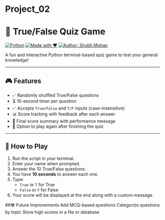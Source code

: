 # Project_02
# 🧠 True/False Quiz Game

[![Python](https://img.shields.io/badge/Python-3.11-blue?logo=python&logoColor=white)](https://www.python.org/)
[![Made with ❤️](https://img.shields.io/badge/Made%20with-%E2%9D%A4-red)](https://github.com/shubhmohan)
[![Author: Shubh Mohan](https://img.shields.io/badge/Author-Shubh%20Mohan-blueviolet)](https://github.com/shubhmohan)

A fun and interactive Python terminal-based quiz game to test your general knowledge!

---

## 🎮 Features

- ✅ Randomly shuffled True/False questions
- ⏳ 10-second timer per question
- ✅ Accepts `True/False` and `T/F` inputs (case-insensitive)
- 📊 Score tracking with feedback after each answer
- 🧮 Final score summary with performance message
- 🔁 Option to play again after finishing the quiz

---

## 📝 How to Play

1. Run the script in your terminal.
2. Enter your name when prompted.
3. Answer the 10 True/False questions.
4. You have **10 seconds** to answer each one.
5. Type:
   - `True` or `T` for True
   - `False` or `F` for False
6. Your score will be displayed at the end along with a custom message.


##🛠️ Future Improvements
 Add MCQ-based questions
 Categorize questions by topic
 Store high scores in a file or database
